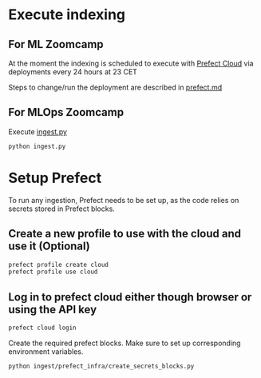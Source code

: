 # Execute indexing
## For ML Zoomcamp
At the moment the indexing is scheduled to execute with [Prefect Cloud](https://app.prefect.cloud/)
via deployments every 24 hours at 23 CET

Steps to change/run the deployment are described in [prefect.md](prefect.md)

## For MLOps Zoomcamp

Execute [ingest.py](mlops/ingest.py)
```shell
python ingest.py
```

# Setup Prefect

To run any ingestion, Prefect needs to be set up, 
as the code relies on secrets stored in Prefect blocks.

## Create a new profile to use with the cloud and use it (Optional)

```bash
prefect profile create cloud
prefect profile use cloud
```

## Log in to prefect cloud either though browser or using the API key
```bash
prefect cloud login
```

Create the required prefect blocks. Make sure to set up corresponding environment
variables.

```shell
python ingest/prefect_infra/create_secrets_blocks.py
```